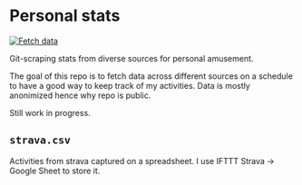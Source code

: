 # Personal stats

[![Fetch data](https://github.com/casassg/stats/actions/workflows/flat.yaml/badge.svg)](https://github.com/casassg/stats/actions/workflows/flat.yaml)

Git-scraping stats from diverse sources for personal amusement.

The goal of this repo is to fetch data across different sources on a schedule to have a good way to keep track of my activities. Data is mostly anonimized hence why repo is public.

Still work in progress.

## `strava.csv`

Activities from strava captured on a spreadsheet. I use IFTTT Strava -> Google Sheet to store it.


